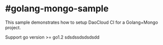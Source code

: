 #golang-mongo-sample
=====
This sample demonstrates how to setup DaoCloud CI for a Golang+Mongo project.

Support go version >= go1.2
sdsdssdsdsdsdd
